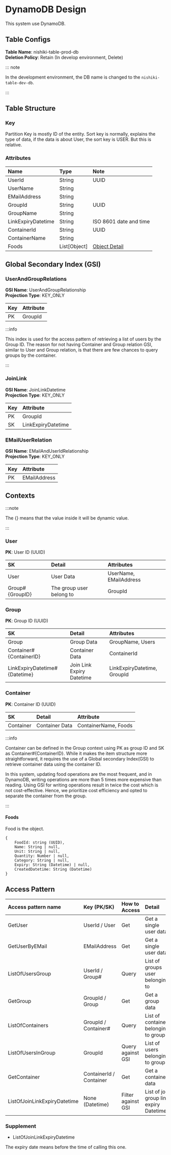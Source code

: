 # DynamoDB Design

This system use DynamoDB.

## Table Configs

**Table Name**: nishiki-table-prod-db  
**Deletion Policy**: Retain (In develop environment, Delete)

::: note

In the development environment, the DB name is changed to the `nishiki-table-dev-db`.

:::

## Table Structure

### Key

Partition Key is mostly ID of the entity.
Sort key is normally, explains the type of data, if the data is about User, the sort key is USER. But this is relative.

### Attributes

| Name               | Type         | Note                                |
|:-------------------|:-------------|:------------------------------------|
| UserId             | String       | UUID                                |
| UserName           | String       |                                     |
| EMailAddress       | String       |                                     |
| GroupId            | String       | UUID                                |
| GroupName          | String       |                                     |
| LinkExpiryDatetime | String       | ISO 8601 date and time              | 
| ContainerId        | String       | UUID                                |
| ContainerName      | String       |                                     |
| Foods              | List[Object] | [Object Detail](/database#foods)    |

## Global Secondary Index (GSI)

### UserAndGroupRelations

**GSI Name**: UserAndGroupRelationship  
**Projection Type**: KEY_ONLY

| Key | Attribute |
|:----|:----------|
| PK  | GroupId   |

:::info

This index is used for the access pattern of retrieving a list of users by the Group ID.
The reason for not having Container and Group relation GSI, similar to User and Group relation, is that there are few chances to query groups by the container.

:::

### JoinLink

**GSI Name**: JoinLinkDatetime  
**Projection Type**: KEY_ONLY

| Key | Attribute          |
|:----|:-------------------|
| PK  | GroupId            |
| SK  | LinkExpiryDatetime |

### EMailUserRelation

**GSI Name**: EMailAndUserIdRelationship  
**Projection Type**: KEY_ONLY

| Key | Attribute      |
|:----|:---------------|
| PK  | EMailAddress   |

## Contexts

:::note

The {} means that the value inside it will be dynamic value.

:::

### User

**PK**: User ID (UUID)

| SK              | Detail                   | Attributes             |
|:----------------|:-------------------------|:-----------------------|
| User            | User Data                | UserName, EMailAddress |
| Group#{GroupID} | The group user belong to | GroupId                |

### Group

**PK**: Group ID (UUID)

| SK                            | Detail                    | Attributes                  |
|:------------------------------|:--------------------------|:----------------------------|
| Group                         | Group Data                | GroupName, Users            |
| Container#{ContainerID}       | Container Data            | ContainerId                 |
| LinkExpiryDatetime#{Datetime} | Join Link Expiry Datetime | LinkExpiryDatetime, GroupId |

### Container

**PK**: Container ID (UUID)

| SK        | Detail         | Attribute            |
|:----------|:---------------|:---------------------|
| Container | Container Data | ContainerName, Foods |

:::info

Container can be defined in the Group context using PK as group ID and SK as Container#{ContainerID}.
While it makes the item structure more straightforward, it requires the use of a Global secondary Index(GSI) to retrieve container data using the container ID.

In this system, updating food operations are the most frequent, and in DynamoDB, writing operations are more than 5 times more expensive than reading.
Using GSI for writing operations result in twice the cost which is not cost-effective. Hence, we prioritize cost efficiency and opted to separate the container from the group.

:::

#### Foods

Food is the object.

```object
{
    FoodId: string (UUID),
    Name: String | null,
    Unit: String | null,
    Quantity: Number | null,
    Category: String | null,
    Expiry: String (Datetime) | null,
    CreatedDatetime: String (Datetime)
}
```

## Access Pattern

| Access pattern name          | Key (PK/SK)             | How to Access      | Detail                                   | Context   |
|:-----------------------------|:------------------------|:-------------------|:-----------------------------------------|:----------|
| GetUser                      | UserId / User           | Get                | Get a single user data                   | User      |
| GetUserByEMail               | EMailAddress            | Get                | Get a single user data                   | User      |
| ListOfUsersGroup             | UserId / Group#         | Query              | List of groups user belonging to         | User      |
| GetGroup                     | GroupId / Group         | Get                | Get a group data                         | Group     |
| ListOfContainers             | GroupId / Container#    | Query              | List of containers belonging to group    | Group     |
| ListOfUsersInGroup           | GroupId                 | Query against GSI  | List of users belonging to group         | Group     |
| GetContainer                 | ContainerId / Container | Get                | Get a container data                     | Container |
| ListOfJoinLinkExpiryDatetime | None (Datetime)         | Filter against GSI | List of join group link expiry Datetime  | Group     |

### Supplement

* ListOfJoinLinkExpiryDatetime

The expiry date means before the time of calling this one.
